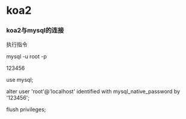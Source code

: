 # koa2

### koa2与mysql的连接

执行指令

mysql -u root -p

123456

use mysql;

alter user 'root'@'localhost' identified with mysql_native_password by '123456';

flush privileges;